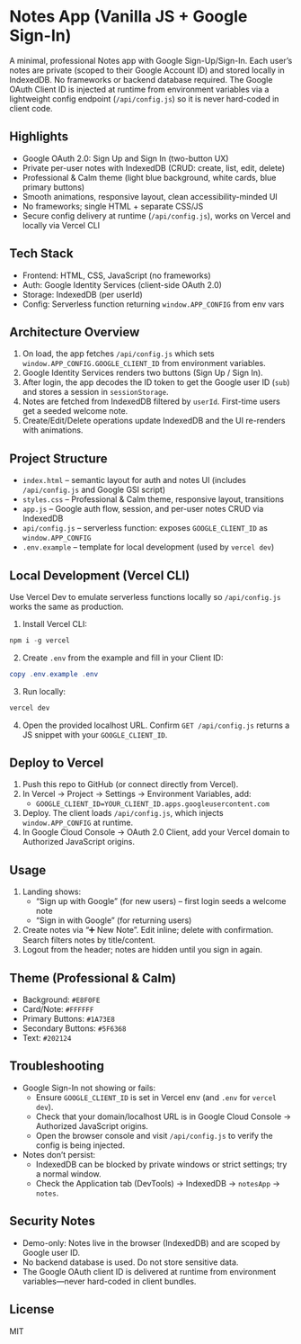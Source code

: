 Notes App (Vanilla JS + Google Sign-In)
=======================================

A minimal, professional Notes app with Google Sign-Up/Sign-In. Each user’s notes are private (scoped to their Google Account ID) and stored locally in IndexedDB. No frameworks or backend database required. The Google OAuth Client ID is injected at runtime from environment variables via a lightweight config endpoint (`/api/config.js`) so it is never hard-coded in client code.

Highlights
----------
- Google OAuth 2.0: Sign Up and Sign In (two-button UX)
- Private per-user notes with IndexedDB (CRUD: create, list, edit, delete)
- Professional & Calm theme (light blue background, white cards, blue primary buttons)
- Smooth animations, responsive layout, clean accessibility-minded UI
- No frameworks; single HTML + separate CSS/JS
- Secure config delivery at runtime (`/api/config.js`), works on Vercel and locally via Vercel CLI

Tech Stack
----------
- Frontend: HTML, CSS, JavaScript (no frameworks)
- Auth: Google Identity Services (client-side OAuth 2.0)
- Storage: IndexedDB (per userId)
- Config: Serverless function returning `window.APP_CONFIG` from env vars

Architecture Overview
---------------------
1. On load, the app fetches `/api/config.js` which sets `window.APP_CONFIG.GOOGLE_CLIENT_ID` from environment variables.
2. Google Identity Services renders two buttons (Sign Up / Sign In).
3. After login, the app decodes the ID token to get the Google user ID (`sub`) and stores a session in `sessionStorage`.
4. Notes are fetched from IndexedDB filtered by `userId`. First-time users get a seeded welcome note.
5. Create/Edit/Delete operations update IndexedDB and the UI re-renders with animations.

Project Structure
-----------------
- `index.html` – semantic layout for auth and notes UI (includes `/api/config.js` and Google GSI script)
- `styles.css` – Professional & Calm theme, responsive layout, transitions
- `app.js` – Google auth flow, session, and per-user notes CRUD via IndexedDB
- `api/config.js` – serverless function: exposes `GOOGLE_CLIENT_ID` as `window.APP_CONFIG`
- `.env.example` – template for local development (used by `vercel dev`)

Local Development (Vercel CLI)
------------------------------
Use Vercel Dev to emulate serverless functions locally so `/api/config.js` works the same as production.

1) Install Vercel CLI:
```powershell
npm i -g vercel
```
2) Create `.env` from the example and fill in your Client ID:
```powershell
copy .env.example .env
```
3) Run locally:
```powershell
vercel dev
```
4) Open the provided localhost URL. Confirm `GET /api/config.js` returns a JS snippet with your `GOOGLE_CLIENT_ID`.

Deploy to Vercel
----------------
1) Push this repo to GitHub (or connect directly from Vercel).
2) In Vercel → Project → Settings → Environment Variables, add:
	 - `GOOGLE_CLIENT_ID=YOUR_CLIENT_ID.apps.googleusercontent.com`
3) Deploy. The client loads `/api/config.js`, which injects `window.APP_CONFIG` at runtime.
4) In Google Cloud Console → OAuth 2.0 Client, add your Vercel domain to Authorized JavaScript origins.

Usage
-----
1) Landing shows:
	 - “Sign up with Google” (for new users) – first login seeds a welcome note
	 - “Sign in with Google” (for returning users)
2) Create notes via “➕ New Note”. Edit inline; delete with confirmation. Search filters notes by title/content.
3) Logout from the header; notes are hidden until you sign in again.

Theme (Professional & Calm)
---------------------------
- Background: `#E8F0FE`
- Card/Note: `#FFFFFF`
- Primary Buttons: `#1A73E8`
- Secondary Buttons: `#5F6368`
- Text: `#202124`

Troubleshooting
---------------
- Google Sign-In not showing or fails:
	- Ensure `GOOGLE_CLIENT_ID` is set in Vercel env (and `.env` for `vercel dev`).
	- Check that your domain/localhost URL is in Google Cloud Console → Authorized JavaScript origins.
	- Open the browser console and visit `/api/config.js` to verify the config is being injected.
- Notes don’t persist:
	- IndexedDB can be blocked by private windows or strict settings; try a normal window.
	- Check the Application tab (DevTools) → IndexedDB → `notesApp` → `notes`.

Security Notes
--------------
- Demo-only: Notes live in the browser (IndexedDB) and are scoped by Google user ID.
- No backend database is used. Do not store sensitive data.
- The Google OAuth client ID is delivered at runtime from environment variables—never hard-coded in client bundles.

License
-------
MIT